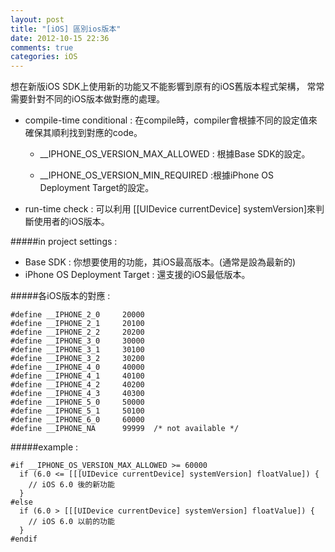 ```yaml
---
layout: post
title: "[iOS] 區別ios版本"
date: 2012-10-15 22:36
comments: true
categories: iOS
---
```


想在新版iOS SDK上使用新的功能又不能影響到原有的iOS舊版本程式架構，
常常需要針對不同的iOS版本做對應的處理。

* compile-time conditional : 在compile時，compiler會根據不同的設定值來確保其順利找到對應的code。

  * __IPHONE_OS_VERSION_MAX_ALLOWED : 根據Base SDK的設定。
  
  * __IPHONE_OS_VERSION_MIN_REQUIRED :根據iPhone OS Deployment Target的設定。

* run-time check : 可以利用 [[UIDevice currentDevice] systemVersion]來判斷使用者的iOS版本。



#####in project settings : 

* Base SDK : 你想要使用的功能，其iOS最高版本。(通常是設為最新的)
* iPhone OS Deployment Target : 還支援的iOS最低版本。

#####各iOS版本的對應 :

    #define __IPHONE_2_0     20000
    #define __IPHONE_2_1     20100
    #define __IPHONE_2_2     20200
    #define __IPHONE_3_0     30000
    #define __IPHONE_3_1     30100
	#define __IPHONE_3_2     30200
	#define __IPHONE_4_0     40000
	#define __IPHONE_4_1     40100
	#define __IPHONE_4_2     40200
	#define __IPHONE_4_3     40300
	#define __IPHONE_5_0     50000
	#define __IPHONE_5_1     50100
	#define __IPHONE_6_0     60000
	#define __IPHONE_NA      99999  /* not available */

#####example : 

    #if __IPHONE_OS_VERSION_MAX_ALLOWED >= 60000
      if (6.0 <= [[[UIDevice currentDevice] systemVersion] floatValue]) {
        // iOS 6.0 後的新功能
      }
    #else
      if (6.0 > [[[UIDevice currentDevice] systemVersion] floatValue]) {
        // iOS 6.0 以前的功能
      }
    #endif





